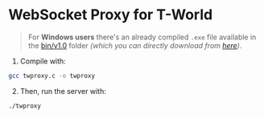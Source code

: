 # WebSocket Proxy for T-World

> For **Windows users** there's an already compiled `.exe` file available in the [bin/v1.0](bin/v1.0) folder _(which you can directly download from [here](https://sergioburdisso.github.io/tworld/resrc/twproxy.zip))_.

1. Compile with:
```bash
gcc twproxy.c -o twproxy
```
2. Then, run the server with:
```bash
./twproxy
```
